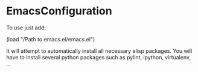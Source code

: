 # EmacsConfiguration

To use just add:

(load "/Path to emacs.el/emacs.el")


It will attempt to automatically install all necessary elisp packages. You will have to install several python 
packages such as pylint, ipython, virtualenv, ...
